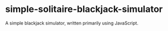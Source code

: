 # simple-solitaire-blackjack-simulator
A simple blackjack simulator, written primarily using JavaScript.

